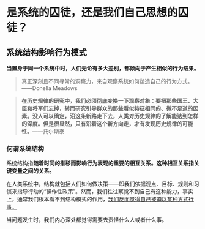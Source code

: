 # 是系统的囚徒，还是我们自己思想的囚徒？

## 系统结构影响行为模式

**当置身于同一个系统中时，人们无论有多大差别，都倾向于产生相似的行为结果。**

> 真正深刻且不同寻常的洞察力，来自观察系统如何塑造自己的行为方式。——Donella Meadows

> **在历史规律的研究中，我们必须彻底变换一下观察对象：要把那些国王、大臣和将军们忘掉，转而研究引导群众的那些看似特征相同的、微不足道的因素。没人可以确定，沿这条新路走下去，人类对历史规律的了解能达到怎样的深度。但是很显然，只有沿着这个新方向走，才有发现历史规律的可能性。**——托尔斯泰

### 何谓系统结构

系统结构指**随着时间的推移而影响行为表现的重要的相互关系。这种相互关系指关键变量之间的关系。**

在人类系统中，结构就包括人们如何做决策——即我们依据观点、目标、规则和习惯来指导行动的“操作性政策”。然而，我们往往察觉不到自己有这种能力，事实上，通常我们根本看不到结构模式的作用，<u>我们反而觉得自己被迫以某种方式行事。</u>

当问题发生时，我们内心深处都觉得需要去责怪什么人或者什么事。
